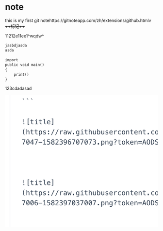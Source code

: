 # note
this is my first git notehttps://gitnoteapp.com/zh/extensions/github.htmlv
~~++标记++~~


11212e11ee1^wqdw^

```ja**居左**va
jasbdjasda
asda

import
public void main()
{
	print()
}

```
123cdadasad


![title](https://raw.githubusercontent.com/zhouyubiu/gitnotes_images/master/images/2020/02/23/1582402263480-1582402263481.png)








